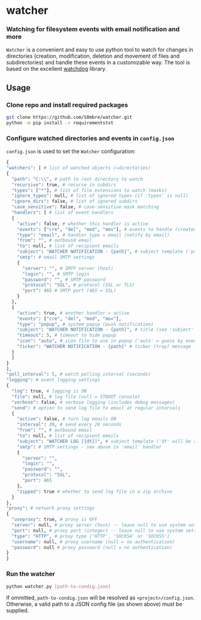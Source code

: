 # watcher
### Watching for filesystem events with email notification and more
`Watcher` is a convenient and easy to use python tool to watch for changes in directories (creation, modification, deletion and movement of files and subdirectories) and handle these events in a customizable way. The tool is based on the excellent [watchdog](https://python-watchdog.readthedocs.io/en/stable/index.html) library.

## Usage

### Clone repo and install required packages
```bash
git clone https://github.com/S0mbre/watcher.git
python -m pip install -r requirementstxt
```

### Configure watched directories and events in `config.json`
`config.json` is used to set the `Watcher` configuration:
```python
{
"watchers": [ # list of watched objects (=directories)
{
  "path": "C:\\", # path to root directory to watch
  "recursive": true, # recurse in subdirs
  "types": ["*"], # list of file extensions to watch (masks)
  "ignore_types": null, # list of ignored types (if 'types' is null)
  "ignore_dirs": false, # list of ignored subdirs
  "case_sensitive": false, # case-sensitive mask matching
  "handlers": [ # list of event handlers
  {
    "active": false, # whether this handler is active
    "events": ["cre", "del", "mod", "mov"], # events to handle (created, deleted, modified, moved/renamed)
    "type": "email", # handler type = email (notify by email)
    "from": "", # outbound email
    "to": null, # list of recipient emails
    "subject": "WATCHER NOTIFICATION - {path}", # subject template ('path' will be resolved as root watched path)
    "smtp": # email SMTP settings
    {
      "server": "", # SMTP server (host)
      "login": "", # SMTP login
      "password": "", # SMTP password
      "protocol": "SSL", # protocol (SSL or TLS)
      "port": 465 # SMTP port (465 = SSL)
    }
  },
  {
    "active": true, # another handler = active
    "events": ["cre", "del", "mod", "mov"],
    "type": "popup", # system popup (push notification)
    "subject": "WATCHER NOTIFICATION - {path}", # title (see 'subject' in email handler)
    "timeout": 5, # timeout to hide popup
    "icon": "auto", # icon file to use in popup ('auto' = guess by event type from <project>/img/*.ico)
    "ticker": "WATCHER NOTIFICATION - {path}" # ticker (tray) message
  }
  ]
}
],
"poll_interval": 5, # watch polling interval (seconds)
"logging": # event logging settings
{
  "log": true, # logging is ON
  "file": null, # log file (null = STDOUT console)
  "verbose": false, # verbose logging (includes debug messages)
  "send": # option to send log file to email at regular intervals
  {
    "active": false, # turn log emails ON
    "interval": 20, # send every 20 seconds
    "from": "", # outbound email
    "to": null, # list of recipient emails
    "subject": "WATCHER LOG [{dt}]", # subject template ('dt' will be resolved as current date & time)
    "smtp": # SMTP settings - see above in 'email' handler
    {
      "server": "",
      "login": "",
      "password": "",
      "protocol": "SSL",
      "port": 465
    },
    "zipped": true # whether to send log file in a zip archive
  }
},
"proxy": # network proxy settings
{
  "useproxy": true, # proxy is OFF
  "server": null, # proxy server (host) -- leave null to use system settings
  "port": null, # proxy port (integer) -- leave null to use system settings
  "type": "HTTP", # proxy type ('HTTP', 'SOCKS4' or 'SOCKS5')
  "username": null, # proxy username (null = no authentication)
  "password": null # proxy password (null = no authentication)
}
}
```

### Run the watcher
```bash
python watcher.py [path-to-condig.json]
```
If ommitted, `path-to-condig.json` will be resolved as `<project>/config.json`. Otherwise, a valid path to a JSON config file (as shown above) must be supplied.